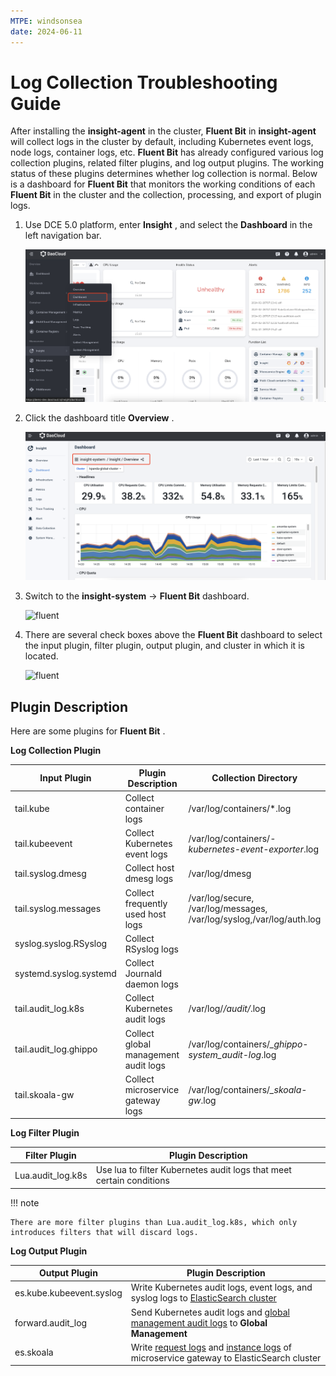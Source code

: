 ```yaml
---
MTPE: windsonsea
date: 2024-06-11
---
```


# Log Collection Troubleshooting Guide

After installing the __insight-agent__ in the cluster, __Fluent Bit__ in __insight-agent__ will collect logs in the cluster by default, including Kubernetes event logs, node logs, container logs, etc. __Fluent Bit__ has already configured various log collection plugins, related filter plugins, and log output plugins. The working status of these plugins determines whether log collection is normal. Below is a dashboard for __Fluent Bit__ that monitors the working conditions of each __Fluent Bit__ in the cluster and the collection, processing, and export of plugin logs.

1. Use DCE 5.0 platform, enter __Insight__ , and select the __Dashboard__ in the left navigation bar.

    ![nav](./images/insight01.png)

2. Click the dashboard title __Overview__ .

    ![dashboard](./images/insight02.png)

3. Switch to the __insight-system__ -> __Fluent Bit__ dashboard.

    ![fluent](https://docs.daocloud.io/daocloud-docs-images/docs/en/docs/insight/images/insight03.png)

4. There are several check boxes above the __Fluent Bit__ dashboard to select the input plugin, filter plugin, output plugin, and cluster in which it is located.

    ![fluent](https://docs.daocloud.io/daocloud-docs-images/docs/en/docs/insight/images/insight04.png)

## Plugin Description

Here are some plugins for __Fluent Bit__ .

**Log Collection Plugin**

| Input Plugin | Plugin Description | Collection Directory |
| ------------ | ------------------ | -------------------- |
| tail.kube | Collect container logs | /var/log/containers/*.log |
| tail.kubeevent | Collect Kubernetes event logs | /var/log/containers/*-kubernetes-event-exporter*.log |
| tail.syslog.dmesg | Collect host dmesg logs | /var/log/dmesg |
| tail.syslog.messages | Collect frequently used host logs | /var/log/secure, /var/log/messages, /var/log/syslog,/var/log/auth.log |
| syslog.syslog.RSyslog | Collect RSyslog logs | |
| systemd.syslog.systemd | Collect Journald daemon logs | |
| tail.audit_log.k8s | Collect Kubernetes audit logs | /var/log/*/audit/*.log |
| tail.audit_log.ghippo | Collect global management audit logs | /var/log/containers/*_ghippo-system_audit-log*.log |
| tail.skoala-gw | Collect microservice gateway logs | /var/log/containers/*_skoala-gw*.log |

**Log Filter Plugin**

| Filter Plugin | Plugin Description |
| ------------- | ------------------ |
| Lua.audit_log.k8s | Use lua to filter Kubernetes audit logs that meet certain conditions |

!!! note

    There are more filter plugins than Lua.audit_log.k8s, which only introduces filters that will discard logs.

**Log Output Plugin**

| Output Plugin | Plugin Description |
| ------------- | ------------------ |
| es.kube.kubeevent.syslog | Write Kubernetes audit logs, event logs, and syslog logs to [ElasticSearch cluster](../../middleware/elasticsearch/intro/index.md) |
| forward.audit_log | Send Kubernetes audit logs and [global management audit logs](../../ghippo/user-guide/audit/audit-log.md) to __Global Management__ |
| es.skoala | Write [request logs](../../skoala/gateway/logs/reqlog.md) and [instance logs](../../skoala/gateway/logs/inslog.md) of microservice gateway to ElasticSearch cluster  |
